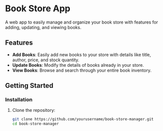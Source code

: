 # Book Store App

A web app to easily manage and organize your book store with features for adding, updating, and viewing books.

## Features

- **Add Books**: Easily add new books to your store with details like title, author, price, and stock quantity.
- **Update Books**: Modify the details of books already in your store.
- **View Books**: Browse and search through your entire book inventory.

## Getting Started

### Installation

1. Clone the repository:

   ```bash
   git clone https://github.com/yourusername/book-store-manager.git
   cd book-store-manager

